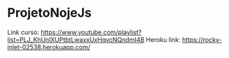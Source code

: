 # ProjetoNojeJs
Link curso: https://www.youtube.com/playlist?list=PLJ_KhUnlXUPtbtLwaxxUxHqvcNQndmI4B
Heroku link: https://rocky-inlet-02538.herokuapp.com/
